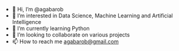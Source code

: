- 👋 Hi, I’m @agabarob
- 👀 I’m interested in Data Science, Machine Learning and Artificial Intelligence
- 🌱 I’m currently learning Python
- 💞️ I’m looking to collaborate on various projects
- 📫 How to reach me  agabarob@gmail.com

<!---
agabarob/agabarob is a ✨ special ✨ repository because its `README.md` (this file) appears on your GitHub profile.
You can click the Preview link to take a look at your changes.
--->
